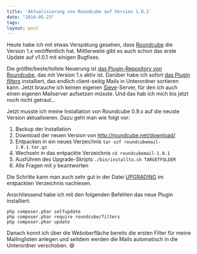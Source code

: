 ```yaml
---
title: 'Aktualisierung von Roundcube auf Version 1.0.1'
date: "2014-05-23"
tags: 
layout: post
---
```

Heute habe ich mit etwas Verspätung gesehen, dass [Roundcube][0] die Version 1.x veröffentlich hat. Mittlerweile gibt es auch schon das erste Update auf v1.0.1 mit einigen Bugfixes.

Die größte/beste/tollste Neuerung ist [das Plugin-Repository von Roundcube][1], das mit Version 1.x aktiv ist. Darüber habe ich sofort [das Plugin *filters*][2] installiert, das endlich client-seitig Mails in Unterordner sortieren kann. Jetzt brauche ich keinen eigenen [Sieve][3]-Server, für den ich auch einen eigenen Mailserver aufsetzen müsste. Und das hab ich mich bis jetzt noch nicht getraut...

Jetzt musste ich meine Installation von Roundcube 0.9.x auf die neuste Version aktualisieren. Dazu geht man wie folgt vor:

1. Backup der Installation
2. Download der neuen Version von http://roundcube.net/download/
3. Entpacken in ein neues Verzeichnis
`tar xzf roundcubemail-1.0.1.tar.gz`
4. Wechseln in das entpackte Verzeichnis
`cd roundcubemail-1.0.1`
5. Ausführen des Upgrade-Skripts
`./bin/installto.sh TARGETFOLDER`
6. Alle Fragen mit *y* beantworten

Die Schritte kann man auch sehr gut in der Datei [UPGRADING][4] im entpackten Verzeichnis nachlesen.

Anschliessend habe ich mit den folgenden Befehlen das neue Plugin installiert:

    php composer.phar selfupdate
    php composer.phar require roundcube/filters
    php composer.phar update

Danach konnt ich über die Weboberfläche bereits die ersten Filter für meine Mailinglisten anlegen und seitdem werden die Mails automatisch in die Unterordner verschoben. :smile:

[0]: http://roundcube.net/news/2014/05/11/update-1.0.1-released/
[1]: http://plugins.roundcube.net/
[2]: http://plugins.roundcube.net/packages/roundcube/filters
[3]: http://sieve.info/
[4]: https://github.com/roundcube/roundcubemail/blob/c94971bc6fe68c777cc066f51a7d88cc1149813f/UPGRADING

